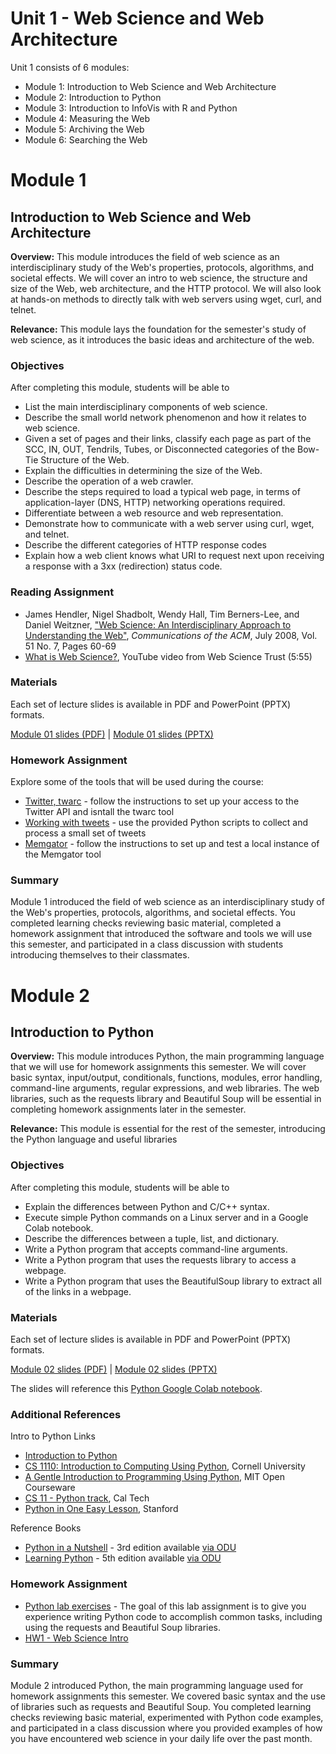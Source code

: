 # Unit 1 - Web Science and Web Architecture

Unit 1 consists of 6 modules:

* Module 1: Introduction to Web Science and Web Architecture
* Module 2: Introduction to Python
* Module 3: Introduction to InfoVis with R and Python
* Module 4: Measuring the Web
* Module 5: Archiving the Web
* Module 6: Searching the Web

# Module 1 

## Introduction to Web Science and Web Architecture

**Overview:** This module introduces the field of web science as an interdisciplinary study of the Web's properties, protocols, algorithms, and societal effects. We will cover an intro to web science, the structure and size of the Web, web architecture, and the HTTP protocol.  We will also look at hands-on methods to directly talk with web servers using wget, curl, and telnet.

**Relevance:** This module lays the foundation for the semester's study of web science, as it introduces the basic ideas and architecture of the web.

### Objectives

After completing this module, students will be able to

* List the main interdisciplinary components of web science.
* Describe the small world network phenomenon and how it relates to web science.
* Given a set of pages and their links, classify each page as part of the SCC, IN, OUT, Tendrils, Tubes, or Disconnected categories of the Bow-Tie Structure of the Web.
* Explain the difficulties in determining the size of the Web.
* Describe the operation of a web crawler.
* Describe the steps required to load a typical web page, in terms of application-layer (DNS, HTTP) networking operations required.
* Differentiate between a web resource and web representation.
* Demonstrate how to communicate with a web server using curl, wget, and telnet.
* Describe the different categories of HTTP response codes
* Explain how a web client knows what URI to request next upon receiving a response with a 3xx (redirection) status code.

### Reading Assignment

* James Hendler, Nigel Shadbolt, Wendy Hall, Tim Berners-Lee, and Daniel Weitzner, ["Web Science: An Interdisciplinary Approach to Understanding the Web"](https://cacm.acm.org/magazines/2008/7/5366-web-science/fulltext), *Communications of the ACM*, July 2008, Vol. 51 No. 7, Pages 60-69
* [What is Web Science?](http://www.youtube.com/watch?v=demjTp3A55A), YouTube video from Web Science Trust (5:55)

### Materials

Each set of lecture slides is available in PDF and PowerPoint (PPTX) formats.

[Module 01 slides (PDF)](slides-pdf/Module-01-Web-Science-Architecture.pdf) | [Module 01 slides (PPTX)](slides-pptx/Module-01-Web-Science-Architecture.pptx)

### Homework Assignment

Explore some of the tools that will be used during the course:

* [Twitter, twarc](getting-started/twitter-setup.md) - follow the instructions to set up your access to the Twitter API and isntall the twarc tool
* [Working with tweets](getting-started/working-with-tweets.md) - use the provided Python scripts to collect and process a small set of tweets
* [Memgator](getting-started/memgator.md) - follow the instructions to set up and test a local instance of the Memgator tool

### Summary

Module 1 introduced the field of web science as an interdisciplinary study of the Web's properties, protocols, algorithms, and societal effects. You completed learning checks reviewing basic material, completed a homework assignment that introduced the software and tools we will use this semester, and participated in a class discussion with students introducing themselves to their classmates.

# Module 2

## Introduction to Python

**Overview:** This module introduces Python, the main programming language that we will use for homework assignments this semester. We will cover basic syntax, input/output, conditionals, functions, modules, error handling, command-line arguments, regular expressions, and web libraries. The web libraries, such as the requests library and Beautiful Soup will be essential in completing homework assignments later in the semester.

**Relevance:** This module is essential for the rest of the semester, introducing the Python language and useful libraries

### Objectives

After completing this module, students will be able to

* Explain the differences between Python and C/C++ syntax.
* Execute simple Python commands on a Linux server and in a Google Colab notebook.
* Describe the differences between a tuple, list, and dictionary.
* Write a Python program that accepts command-line arguments.
* Write a Python program that uses the requests library to access a webpage.
* Write a Python program that uses the BeautifulSoup library to extract all of the links in a webpage.

### Materials

Each set of lecture slides is available in PDF and PowerPoint (PPTX) formats.

[Module 02 slides (PDF)](slides-pdf/Module-02-Python.pdf) | [Module 02 slides (PPTX)](slides-pptx/Module-02-Python.pptx)

The slides will reference this 
[Python Google Colab notebook](code/Mod02_Python.ipynb).

### Additional References

Intro to Python Links

* [Introduction to Python](http://introtopython.org/)
* [CS 1110: Introduction to Computing Using Python](http://www.cs.cornell.edu/courses/cs1110/2012fa/), Cornell University
* [A Gentle Introduction to Programming Using Python](http://ocw.mit.edu/courses/electrical-engineering-and-computer-science/6-189-a-gentle-introduction-to-programming-using-python-january-iap-2011/lectures/), MIT Open Courseware
* [CS 11 - Python track](http://courses.cms.caltech.edu/cs11/material/python/index.html), Cal Tech
* [Python in One Easy Lesson](http://www-cs-faculty.stanford.edu/~nick/python-in-one-easy-lesson/), Stanford

Reference Books

* [Python in a Nutshell](https://www.oreilly.com/library/view/python-in-a/0596001886/) - 3rd edition available [via ODU](https://go.oreilly.com/old-dominion-university//library/view/python-in-a/9781491913833/)
* [Learning Python](https://www.oreilly.com/library/view/learning-python-5th/9781449355722/) - 5th edition available [via ODU](https://go.oreilly.com/old-dominion-university/library/view/learning-python-5th/9781449355722/)

### Homework Assignment

* [Python lab exercises](code/Mod02_lab.ipynb) - The goal of this lab assignment is to give you experience writing Python code to accomplish common tasks, including using the requests and Beautiful Soup libraries. 
* [HW1 - Web Science Intro](hw/HW1.md)

### Summary

Module 2 introduced Python, the main programming language used for homework assignments this semester. We covered basic syntax and the use of libraries such as requests and Beautiful Soup. You completed learning checks reviewing basic material, experimented with Python code examples, and participated in a class discussion where you provided examples of how you have encountered web science in your daily life over the past month.
